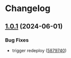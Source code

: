 # Changelog

## [1.0.1](https://github.com/aljab012/aljab012.github.io/compare/v1.0.0...v1.0.1) (2024-06-01)


### Bug Fixes

* trigger redeploy ([5879740](https://github.com/aljab012/aljab012.github.io/commit/587974004b5fc90a8d6b084bfe7b962c0cbc2620))
